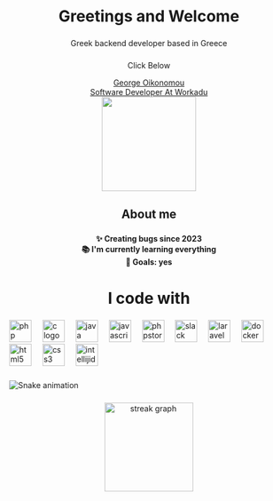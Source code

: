 <h1 align="center">Greetings and Welcome</h1>
            
###

<p align="center">Greek backend developer based in Greece</p>

###

<div align="center">
  <div class="badge-base LI-profile-badge" data-locale="en_US" data-size="medium" data-theme="dark" data-type="HORIZONTAL" data-vanity="george-oikonomou-b540a4290" data-version="v1"><p>Click Below</p><a class="badge-base__link LI-simple-link" href="https://gr.linkedin.com/in/george-oikonomou-b540a4290?trk=profile-badge">George Oikonomou</a></div>
<div><a href="https://www.workadu.com" >Software Developer At Workadu</a></div>


  <img height="170" src="https://media.giphy.com/media/o0vwzuFwCGAFO/giphy.gif"  />
</div>

###

<h2 align="center">About me</h2>

###

<h4 align="center">✨ Creating bugs since 2023<br>📚 I'm currently learning everything <br>🎯 Goals: yes</h4>

###

<h1 align="center">I code with</h1>

###

<div align="left">
  <img src="https://skillicons.dev/icons?i=php" height="40" alt="php logo"  />
  <img width="12" />
  <img src="https://cdn.jsdelivr.net/gh/devicons/devicon/icons/c/c-original.svg" height="40" alt="c logo"  />
  <img width="12" />
  <img src="https://cdn.jsdelivr.net/gh/devicons/devicon/icons/java/java-original.svg" height="40" alt="java logo"  />
  <img width="12" />
  <img src="https://skillicons.dev/icons?i=js" height="40" alt="javascript logo"  />
  <img width="12" />
  <img src="https://img.shields.io/badge/PhpStorm-000000?logo=phpstorm&logoColor=white&style=for-the-badge" height="40" alt="phpstorm logo"  />
  <img width="12" />
  <img src="https://cdn.jsdelivr.net/gh/devicons/devicon/icons/slack/slack-original.svg" height="40" alt="slack logo"  />
  <img width="12" />
  <img src="https://cdn.simpleicons.org/laravel/FF2D20" height="40" alt="laravel logo"  />
  <img width="12" />
  <img src="https://cdn.simpleicons.org/docker/2496ED" height="40" alt="docker logo"  />
  <img width="12" />
  <img src="https://cdn.jsdelivr.net/gh/devicons/devicon/icons/html5/html5-original.svg" height="40" alt="html5 logo"  />
  <img width="12" />
  <img src="https://cdn.jsdelivr.net/gh/devicons/devicon/icons/css3/css3-original.svg" height="40" alt="css3 logo"  />
  <img width="12" />
  <img src="https://skillicons.dev/icons?i=idea" height="40" alt="intellijidea logo"  />
</div>

###

<img src="https://raw.githubusercontent.com/George-oikonomou/George-oikonomou/output/snake.svg" alt="Snake animation" />

###

<div align="center">
  <img src="https://streak-stats.demolab.com?user=George-oikonomou&locale=en&mode=weekly&theme=midnight-purple&hide_border=false&border_radius=38&order=3" height="160" alt="streak graph"  />
</div>

###
